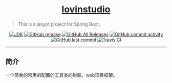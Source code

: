 <h1 align="center"><a href="https://github.com/lovinstudio" target="_blank">lovinstudio</a></h1>

> This is a jasypt project for Spring Boot。

<p align="center">
<a href="#"><img alt="JDK" src="https://img.shields.io/badge/JDK-1.8-yellow.svg?style=flat-square"/></a>
<a href="https://github.com/lovinstudio/springbootredis/releases"><img alt="GitHub release" src="https://img.shields.io/github/release/lovinstudio/springbootredis.svg?style=flat-square"/></a>
<a href="https://github.com/lovinstudio/springbootredis/releases"><img alt="GitHub All Releases" src="https://img.shields.io/github/downloads/lovinstudio/springbootredis/total.svg?style=flat-square"></a>
<a href="https://github.com/lovinstudio/springbootredis/commits"><img alt="GitHub commit activity" src="https://img.shields.io/github/commit-activity/w/lovinstudio/springbootredis.svg?style=flat-square"></a>
<a href="https://github.com/eelve/jasypt/commits"><img alt="GitHub last commit" src="https://img.shields.io/github/last-commit/lovinstudio/springbootredis.svg?style=flat-square"></a>
<a href="https://travis-ci.org/lovinstudio/springbootredis"><img alt="Travis CI" src="https://img.shields.io/travis/lovinstudio/springbootredis.svg?style=flat-square"/></a>
</p>

------------------------------

## 简介

一个简单的常用的配置的工具类的封装，web项目框架。
